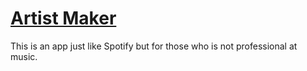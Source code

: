 # [Artist Maker](https://play.google.com/store/apps/details?id=com.caroby.caroby_share_your_music)

This is an app just like Spotify but for those who is not professional at music.

